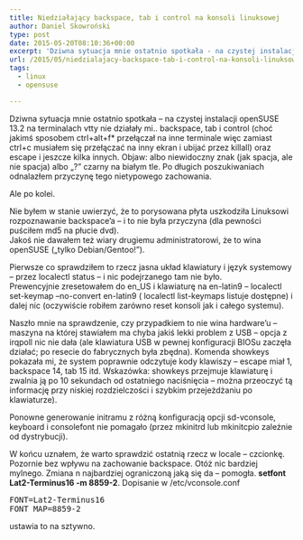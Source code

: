 ```yaml
---
title: Niedziałający backspace, tab i control na konsoli linuksowej
author: Daniel Skowroński
type: post
date: 2015-05-20T08:10:36+00:00
excerpt: 'Dziwna sytuacja mnie ostatnio spotkała - na czystej instalacji openSUSE 13.2 na terminalach vtty nie działały mi.. backspace, tab i control (choć jakimś sposobem ctrl+alt+f* przełączał na inne terminale więc zamiast ctrl+c musiałem się przełączać na inny ekran i ubijać przez killall) oraz escape i jeszcze kilka innych. Objaw: albo niewidoczny znak (jak spacja, ale nie spacja) albo "?" czarny na białym tle. Po długich poszukiwaniach odnalazłem przyczynę tego nietypowego zachowania.'
url: /2015/05/niedzialajacy-backspace-tab-i-control-na-konsoli-linuksowej/
tags:
  - linux
  - opensuse

---
```

Dziwna sytuacja mnie ostatnio spotkała &#8211; na czystej instalacji openSUSE 13.2 na terminalach vtty nie działały mi.. backspace, tab i control (choć jakimś sposobem ctrl+alt+f* przełączał na inne terminale więc zamiast ctrl+c musiałem się przełączać na inny ekran i ubijać przez killall) oraz escape i jeszcze kilka innych. Objaw: albo niewidoczny znak (jak spacja, ale nie spacja) albo &#8222;?&#8221; czarny na białym tle. Po długich poszukiwaniach odnalazłem przyczynę tego nietypowego zachowania.

Ale po kolei.

Nie byłem w stanie uwierzyć, że to porysowana płyta uszkodziła Linuksowi rozpoznawanie backspace&#8217;a &#8211; i to nie była przyczyna (dla pewności puściłem md5 na płucie dvd).  
Jakoś nie dawałem też wiary drugiemu administratorowi, że to wina openSUSE (&#8222;tylko Debian/Gentoo!&#8221;).

Pierwsze co sprawdziłem to rzecz jasna układ klawiatury i język systemowy &#8211; przez <span class="lang:default EnlighterJSRAW  crayon-inline ">localectl status</span> &#8211; i nic podejrzanego tam nie było.  
Prewencyjnie zresetowałem do en_US i klawiaturę na en-latin9 &#8211; <span class="lang:default EnlighterJSRAW  crayon-inline ">localectl set-keymap &#8211;no-convert en-latin9</span> ( <span class="lang:default EnlighterJSRAW  crayon-inline ">localectl list-keymaps</span> listuje dostępne) i dalej nic (oczywiście robiłem zarówno <span class="lang:default EnlighterJSRAW  crayon-inline ">reset</span> konsoli jak i całego systemu).

Naszło mnie na sprawdzenie, czy przypadkiem to nie wina hardware&#8217;u &#8211; maszyna na której stawiałem ma chyba jakiś lekki problem z USB &#8211; opcja z irqpoll nic nie dała (ale klawiatura USB w pewnej konfiguracji BIOSu zaczęła działać; po resecie do fabrycznych była zbędna). Komenda <span class="lang:default EnlighterJSRAW  crayon-inline ">showkeys</span> pokazała mi, że system poprawnie odczytuje kody klawiszy &#8211; escape miał 1, backspace 14, tab 15 itd. Wskazówka: showkeys przejmuje klawiaturę i zwalnia ją po 10 sekundach od ostatniego naciśnięcia &#8211; można przeoczyć tą informację przy niskiej rozdzielczości i szybkim przejeżdżaniu po klawiaturze).

Ponowne generowanie initramu z różną konfiguracją opcji sd-vconsole, keyboard i consolefont nie pomagało (przez <span class="lang:default EnlighterJSRAW  crayon-inline ">mkinitrd</span> lub <span class="lang:default EnlighterJSRAW  crayon-inline ">mkinitcpio</span> zależnie od dystrybucji).

W końcu uznałem, że warto sprawdzić ostatnią rzecz w locale &#8211; czcionkę. Pozornie bez wpływu na zachowanie backspace. Otóż nic bardziej mylnego. Zmiana n najbardziej ograniczoną jaką się da &#8211; pomogła. **<span class="font-size:14 lang:default EnlighterJSRAW crayon-inline ">setfont Lat2-Terminus16 -m 8859-2</span>**. Dopisanie w <span class="lang:default EnlighterJSRAW  crayon-inline ">/etc/vconsole.conf</span>

<pre class="lang:default EnlighterJSRAW " title="/etc/vconsole.conf">FONT=Lat2-Terminus16
FONT_MAP=8859-2</pre>

ustawia to na sztywno.